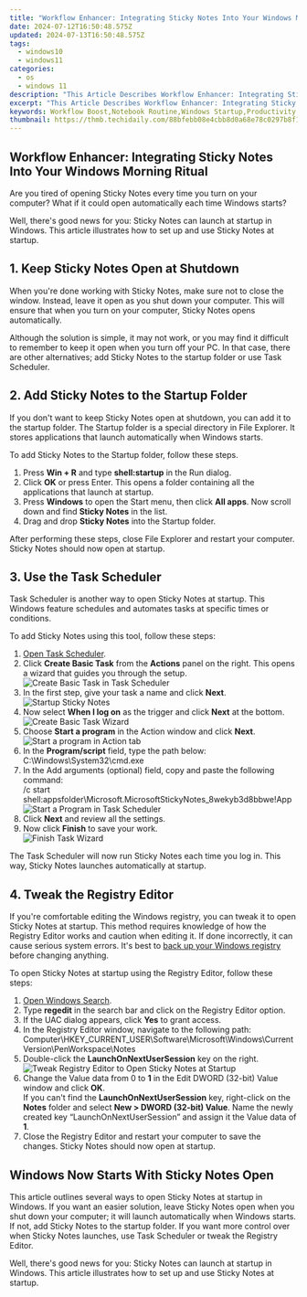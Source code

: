 ```yaml
---
title: "Workflow Enhancer: Integrating Sticky Notes Into Your Windows Morning Ritual"
date: 2024-07-12T16:50:48.575Z
updated: 2024-07-13T16:50:48.575Z
tags:
  - windows10
  - windows11
categories:
  - os
  - windows 11
description: "This Article Describes Workflow Enhancer: Integrating Sticky Notes Into Your Windows Morning Ritual"
excerpt: "This Article Describes Workflow Enhancer: Integrating Sticky Notes Into Your Windows Morning Ritual"
keywords: Workflow Boost,Notebook Routine,Windows Startup,Productivity Tips,Notepad Integration,Morning Habits,Efficiency Improvement
thumbnail: https://thmb.techidaily.com/88bfebb08e4cbb8d0a68e78c0297b8f1e363343f342702915251fd121c5a13e0.jpg
---
```


## Workflow Enhancer: Integrating Sticky Notes Into Your Windows Morning Ritual

 Are you tired of opening Sticky Notes every time you turn on your computer? What if it could open automatically each time Windows starts?

 Well, there's good news for you: Sticky Notes can launch at startup in Windows. This article illustrates how to set up and use Sticky Notes at startup.

## 1\. Keep Sticky Notes Open at Shutdown

 When you're done working with Sticky Notes, make sure not to close the window. Instead, leave it open as you shut down your computer. This will ensure that when you turn on your computer, Sticky Notes opens automatically.

 Although the solution is simple, it may not work, or you may find it difficult to remember to keep it open when you turn off your PC. In that case, there are other alternatives; add Sticky Notes to the startup folder or use Task Scheduler.

## 2\. Add Sticky Notes to the Startup Folder

 If you don't want to keep Sticky Notes open at shutdown, you can add it to the startup folder. The Startup folder is a special directory in File Explorer. It stores applications that launch automatically when Windows starts.

 To add Sticky Notes to the Startup folder, follow these steps.

1. Press **Win + R** and type **shell:startup** in the Run dialog.
2. Click **OK** or press Enter. This opens a folder containing all the applications that launch at startup.
3. Press **Windows** to open the Start menu, then click **All apps**. Now scroll down and find **Sticky Notes** in the list.
4. Drag and drop **Sticky Notes** into the Startup folder.

 After performing these steps, close File Explorer and restart your computer. Sticky Notes should now open at startup.

## 3\. Use the Task Scheduler

 Task Scheduler is another way to open Sticky Notes at startup. This Windows feature schedules and automates tasks at specific times or conditions.

 To add Sticky Notes using this tool, follow these steps:

1. [Open Task Scheduler](https://www.makeuseof.com/windows-11-open-task-scheduler/).
2. Click **Create Basic Task** from the **Actions** panel on the right. This opens a wizard that guides you through the setup.  
![Create Basic Task in Task Scheduler](https://static1.makeuseofimages.com/wordpress/wp-content/uploads/2023/07/create-basic-task-in-task-scheduler.jpg)
3. In the first step, give your task a name and click **Next**.  
![Startup Sticky Notes](https://static1.makeuseofimages.com/wordpress/wp-content/uploads/2023/07/startup-sticky-notes.jpg)
4. Now select **When I log on** as the trigger and click **Next** at the bottom.  
![Create Basic Task Wizard](https://static1.makeuseofimages.com/wordpress/wp-content/uploads/2023/07/create-basic-task-wizard.jpg)
5. Choose **Start a program** in the Action window and click **Next**.  
![Start a program in Action tab](https://static1.makeuseofimages.com/wordpress/wp-content/uploads/2023/07/start-a-program-in-action-tab.jpg)
6. In the **Program/script** field, type the path below:  
C:\Windows\System32\cmd.exe
7. In the Add arguments (optional) field, copy and paste the following command:  
/c start shell:appsfolder\Microsoft.MicrosoftStickyNotes_8wekyb3d8bbwe!App ![Start a Program in Task Scheduler](https://static1.makeuseofimages.com/wordpress/wp-content/uploads/2023/07/start-a-program-in-task-scheduler.jpg)
8. Click **Next** and review all the settings.
9. Now click **Finish** to save your work.  
![Finish Task Wizard](https://static1.makeuseofimages.com/wordpress/wp-content/uploads/2023/07/finish-task-wizard.jpg)

 The Task Scheduler will now run Sticky Notes each time you log in. This way, Sticky Notes launches automatically at startup.

## 4\. Tweak the Registry Editor

 If you're comfortable editing the Windows registry, you can tweak it to open Sticky Notes at startup. This method requires knowledge of how the Registry Editor works and caution when editing it. If done incorrectly, it can cause serious system errors. It's best to [back up your Windows registry](https://www.makeuseof.com/tag/backup-restore-windows-registry/) before changing anything.

 To open Sticky Notes at startup using the Registry Editor, follow these steps:

1. [Open Windows Search](https://www.makeuseof.com/windows-search-use-guide/).
2. Type **regedit** in the search bar and click on the Registry Editor option.
3. If the UAC dialog appears, click **Yes** to grant access.
4. In the Registry Editor window, navigate to the following path:  
Computer\HKEY_CURRENT_USER\Software\Microsoft\Windows\CurrentVersion\PenWorkspace\Notes
5. Double-click the **LaunchOnNextUserSession** key on the right.  
![Tweak Registry Editor to Open Sticky Notes at Startup](https://static1.makeuseofimages.com/wordpress/wp-content/uploads/2023/07/tweak-registry-editor-to-open-sticky-notes-at-startup.jpg)
6. Change the Value data from 0 to **1** in the Edit DWORD (32-bit) Value window and click **OK**.  
 If you can't find the **LaunchOnNextUserSession** key, right-click on the **Notes** folder and select **New > DWORD (32-bit) Value**. Name the newly created key “LaunchOnNextUserSession” and assign it the Value data of **1**.
7. Close the Registry Editor and restart your computer to save the changes. Sticky Notes should now open at startup.

## Windows Now Starts With Sticky Notes Open

 This article outlines several ways to open Sticky Notes at startup in Windows. If you want an easier solution, leave Sticky Notes open when you shut down your computer; it will launch automatically when Windows starts. If not, add Sticky Notes to the startup folder. If you want more control over when Sticky Notes launches, use Task Scheduler or tweak the Registry Editor.

 Well, there's good news for you: Sticky Notes can launch at startup in Windows. This article illustrates how to set up and use Sticky Notes at startup.



<ins class="adsbygoogle"
      style="display:block"
      data-ad-client="ca-pub-7571918770474297"
      data-ad-slot="8358498916"
      data-ad-format="auto"
      data-full-width-responsive="true"></ins>

